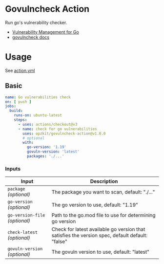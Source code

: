 # Govulncheck Action

Run go's vulnerability checker.

- [Vulnerability Management for Go](https://go.dev/blog/vuln)
- [govulncheck docs](https://pkg.go.dev/golang.org/x/vuln/cmd/govulncheck)

# Usage

See [action.yml](action.yml)

## Basic

```yaml
name: Go vulnerabilities check
on: [ push ]
jobs:
  build:
    runs-on: ubuntu-latest
    steps:
      - uses: actions/checkout@v3
      - name: check for go vulnerabilities
        uses: opzkit/govulncheck-action@v1.0.0
        # optional
        with:
          go-version: '1.19'
          govuln-version: 'latest'
          packages: './...'
```

### Inputs

| Input                          | Description                                                                                     |
|--------------------------------|-------------------------------------------------------------------------------------------------|
| `package` _(optional)_         | The package you want to scan, default: "./..."                                                  |
| `go-version` _(optional)_      | The go version to use, default: "1.19"                                                          |
| `go-version-file` _(optional)_ | Path to the go.mod file to use for determining go version                                       |
| `check-latest` _(optional)_    | Check for latest available go version that satisfies the version spec, default default: "false" |
| `govuln-version` _(optional)_  | The govuln version to use, default: "latest"                                                    |
